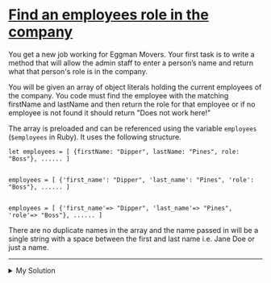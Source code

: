 # [Find an employees role in the company](https://www.codewars.com/kata/55c9fb1b407024afe6000055)

You get a new job working for Eggman Movers. Your first task is to write a method that will allow the admin staff to enter a person’s name and return what that person's role is in the company.

You will be given an array of object literals holding the current employees of the company. You code must find the employee with the matching firstName and lastName and then return the role for that employee or if no employee is not found it should return "Does not work here!"

The array is preloaded and can be referenced using the variable `employees` (`$employees` in Ruby). It uses the following structure.

    let employees = [ {firstName: "Dipper", lastName: "Pines", role: "Boss"}, ...... ]


    employees = [ {'first_name': "Dipper", 'last_name': "Pines", 'role': "Boss"}, ...... ]


    employees = [ {'first_name'=> "Dipper", 'last_name'=> "Pines", 'role'=> "Boss"}, ...... ]

There are no duplicate names in the array and the name passed in will be a single string with a space between the first and last name i.e. Jane Doe or just a name.

---

<details><summary>My Solution</summary>

```js
function findEmployeesRole(name) {
  const employee = employees.filter(v => {
    return (v.firstName === name.split(' ')[0]) & (v.lastName === name.split(' ')[1])
  })[0]

  return employee ? employee.role : 'Does not work here!'
}
```

</details>
